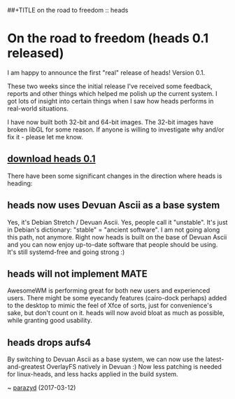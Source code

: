 ##+TITLE on the road to freedom :: heads

On the road to freedom (heads 0.1 released)
===========================================

I am happy to announce the first "real" release of heads! Version 0.1.

These two weeks since the initial release I've received some feedback,
reports and other things which helped me polish up the current system. I
got lots of insight into certain things when I saw how heads performs in
real-world situations.

I have now built both 32-bit and 64-bit images. The 32-bit images have
broken libGL for some reason. If anyone is willing to investigate why
and/or fix it - please let me know.

## [download heads 0.1](https://files.dyne.org/heads/)

There have been some significant changes in the direction where heads is
heading:

heads now uses Devuan Ascii as a base system
--------------------------------------------

Yes, it's Debian Stretch / Devuan Ascii. Yes, people call it "unstable".
It's just in Debian's dictionary: "stable" = "ancient software".
I am not going along this path, not anymore. Right now heads
is built on the base of Devuan Ascii and you can now enjoy up-to-date
software that people should be using. It's still systemd-free and going
strong :)

heads will not implement MATE
-----------------------------

AwesomeWM is performing great for both new users and experienced users.
There might be some eyecandy features (cairo-dock perhaps) added to the
desktop to mimic the feel of Xfce of sorts, just for convenience's sake,
but don't count on it. heads will now avoid bloat as much as possible,
while granting good usability.

heads drops aufs4
-----------------

By switching to Devuan Ascii as a base system, we can now use the
latest-and-greatest OverlayFS natively in Devuan :) Now less
patching is needed for linux-heads, and less hacks applied in the build
system.

~ [parazyd](mailto:parazyd@dyne.org) (2017-03-12)
